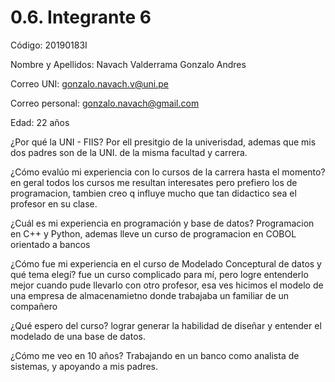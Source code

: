 # 0.6. Integrante 6

Código: 20190183I

Nombre y Apellidos: Navach Valderrama Gonzalo Andres

Correo UNI: gonzalo.navach.v@uni.pe

Correo personal: gonzalo.navach@gmail.com

Edad: 22 años


¿Por qué la UNI - FIIS? Por ell presitgio de la univerisdad, ademas que mis dos padres son de la UNI. de la misma facultad y carrera.

¿Cómo evalúo mi experiencia con lo cursos de la carrera hasta el momento? en geral todos los cursos me resultan interesates pero prefiero los de programacion, tambien creo q influye mucho que tan didactico sea el profesor en su clase.

¿Cuál es mi experiencia en programación y base de datos? Programacion en C++ y Python, ademas lleve un curso de programacion en COBOL orientado a bancos

¿Cómo fue mi experiencia en el curso de Modelado Conceptural de datos y qué tema elegí? fue un curso complicado para mí, pero logre entenderlo mejor cuando pude llevarlo con otro profesor, esa ves hicimos el modelo de una empresa de almacenamietno donde trabajaba un familiar de un compañero

¿Qué espero del curso? lograr generar la habilidad de diseñar y entender el modelado de una base de datos.

¿Cómo me veo en 10 años? Trabajando en un banco como analista de sistemas, y apoyando a mis padres.
